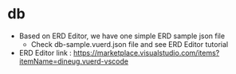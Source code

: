# db

- Based on ERD Editor, we have one simple ERD sample json file
  - Check db-sample.vuerd.json file and see ERD Editor tutorial
- ERD Editor link : https://marketplace.visualstudio.com/items?itemName=dineug.vuerd-vscode
